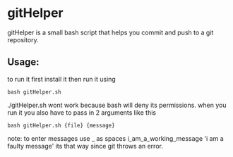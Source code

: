 # gitHelper
gitHelper is a small bash script that
helps you commit and push to a git repository.

## Usage:
to run it first install it then run it using
````
bash gitHelper.sh
````
./gitHelper.sh wont work because bash will deny its permissions.
when you run it you also have to pass in 2 arguments like this
````
bash gitHelper.sh {file} {message}
````
note: to enter messages use _ as spaces
i_am_a_working_message
'i am a faulty message'
its that way since git throws an error.
